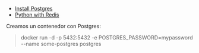 - [Install Postgres](https://hub.docker.com/_/postgres)
- [Python with Redis](https://realpython.com/python-redis/)

Creamos un contenedor con Postgres:
> docker run -d -p 5432:5432  -e POSTGRES_PASSWORD=mypassword --name some-postgres postgres